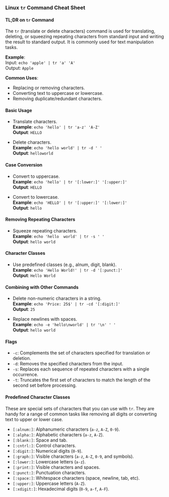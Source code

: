 ### Linux `tr` Command Cheat Sheet

#### TL;DR on `tr` Command

The `tr` (translate or delete characters) command is used for translating, deleting, or squeezing repeating characters from standard input and writing the result to standard output. It is commonly used for text manipulation tasks.

**Example**:  
Input: `echo 'apple' | tr 'a' 'A'`  
Output: `Apple`

**Common Uses**:
- Replacing or removing characters.
- Converting text to uppercase or lowercase.
- Removing duplicate/redundant characters.

#### Basic Usage

- Translate characters.  
  **Example**: `echo 'hello' | tr 'a-z' 'A-Z'`  
  **Output**: `HELLO`

- Delete characters.  
  **Example**: `echo 'hello world' | tr -d ' '`  
  **Output**: `helloworld`

#### Case Conversion

- Convert to uppercase.  
  **Example**: `echo 'hello' | tr '[:lower:]' '[:upper:]'`  
  **Output**: `HELLO`

- Convert to lowercase.  
  **Example**: `echo 'HELLO' | tr '[:upper:]' '[:lower:]'`  
  **Output**: `hello`

#### Removing Repeating Characters

- Squeeze repeating characters.  
  **Example**: `echo 'hello  world' | tr -s ' '`  
  **Output**: `hello world`

#### Character Classes

- Use predefined classes (e.g., alnum, digit, blank).  
  **Example**: `echo 'Hello World!' | tr -d '[:punct:]'`  
  **Output**: `Hello World`

#### Combining with Other Commands

- Delete non-numeric characters in a string.  
  **Example**: `echo 'Price: 25$' | tr -cd '[:digit:]'`  
  **Output**: `25`

- Replace newlines with spaces.  
  **Example**: `echo -e 'hello\nworld' | tr '\n' ' '`  
  **Output**: `hello world`

#### Flags

- `-c`: Complements the set of characters specified for translation or deletion.
- `-d`: Removes the specified characters from the input.
- `-s`: Replaces each sequence of repeated characters with a single occurrence.
- `-t`: Truncates the first set of characters to match the length of the second set before processing.

#### Predefined Character Classes

These are special sets of characters that you can use with `tr`. They are handy for a range of common tasks like removing all digits or converting text to upper or lower case.

- `[:alnum:]`: Alphanumeric characters (`a-z`, `A-Z`, `0-9`).
- `[:alpha:]`: Alphabetic characters (`a-z`, `A-Z`).
- `[:blank:]`: Space and tab.
- `[:cntrl:]`: Control characters.
- `[:digit:]`: Numerical digits (`0-9`).
- `[:graph:]`: Visible characters (`a-z`, `A-Z`, `0-9`, and symbols).
- `[:lower:]`: Lowercase letters (`a-z`).
- `[:print:]`: Visible characters and spaces.
- `[:punct:]`: Punctuation characters.
- `[:space:]`: Whitespace characters (space, newline, tab, etc).
- `[:upper:]`: Uppercase letters (`A-Z`).
- `[:xdigit:]`: Hexadecimal digits (`0-9`, `a-f`, `A-F`).

